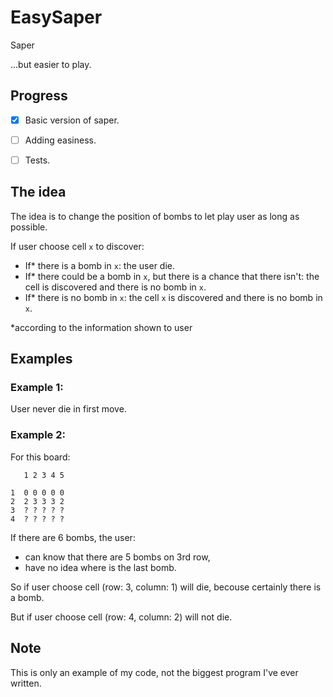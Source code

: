 # EasySaper
Saper

...but easier to play.


## Progress
- [x] Basic version of saper.
- [ ] Adding easiness.
- [ ] Tests.


## The idea
The idea is to change the position of bombs to let play user as long as possible.

If user choose cell `x` to discover:
- If\* there is a bomb in `x`: the user die.
- If\* there could be a bomb in `x`, but there is a chance that there isn't: the cell is discovered and there is no bomb in `x`.
- If\* there is no bomb in `x`: the cell `x` is discovered and there is no bomb in `x`.

\*according to the information shown to user


## Examples

### Example 1:
User never die in first move.

### Example 2:
For this board:
```
   1 2 3 4 5

1  0 0 0 0 0
2  2 3 3 3 2
3  ? ? ? ? ?
4  ? ? ? ? ?
```

If there are 6 bombs, the user:
- can know that there are 5 bombs on 3rd row,
- have no idea where is the last bomb.

So if user choose cell (row: 3, column: 1) will die, becouse certainly there is a bomb.

But if user choose cell (row: 4, column: 2) will not die.


## Note
This is only an example of my code, not the biggest program I've ever written.
